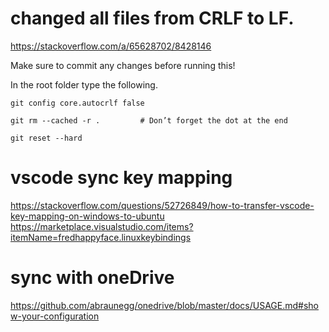 # changed all files from CRLF to LF.
https://stackoverflow.com/a/65628702/8428146

Make sure to commit any changes before running this!

In the root folder type the following.
```
git config core.autocrlf false

git rm --cached -r .         # Don’t forget the dot at the end

git reset --hard
```

# vscode sync key mapping
https://stackoverflow.com/questions/52726849/how-to-transfer-vscode-key-mapping-on-windows-to-ubuntu
https://marketplace.visualstudio.com/items?itemName=fredhappyface.linuxkeybindings


# sync with oneDrive
https://github.com/abraunegg/onedrive/blob/master/docs/USAGE.md#show-your-configuration
